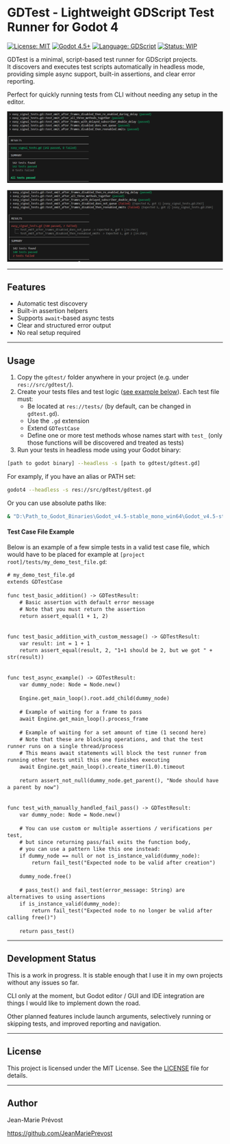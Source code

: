 # GDTest - Lightweight GDScript Test Runner for Godot 4
[![License: MIT](https://img.shields.io/badge/License-MIT-green.svg)](LICENSE) [![Godot 4.5+](https://img.shields.io/badge/Godot-4.5%2B-blue.svg)](https://godotengine.org/) [![Language: GDScript](https://img.shields.io/badge/Language-GDScript-478CBF.svg)](https://docs.godotengine.org/en/stable/) [![Status: WIP](https://img.shields.io/badge/Status-Work%20in%20Progress-orange.svg)](#development-status)


GDTest is a minimal, script-based test runner for GDScript projects.  
It discovers and executes test scripts automatically in headless mode, providing simple async support, built-in assertions, and clear error reporting.

Perfect for quickly running tests from CLI without needing any setup in the editor.

![Test Summary - All Tests Passed](images/gdtest_summary_all_passed.png)

![Test Summary - With Test Failures](images/gdtest_summary_with_failures.png)


---

## Features

- Automatic test discovery
- Built-in assertion helpers
- Supports `await`-based async tests
- Clear and structured error output
- No real setup required

---

## Usage


1. Copy the `gdtest/` folder anywhere in your project (e.g. under `res://src/gdtest/`).
2. Create your tests files and test logic ([see example below](#test-case-file-example)). Each test file must:
   - Be located at `res://tests/` (by default, can be changed in `gdtest.gd`).
   - Use the `.gd` extension  
   - Extend `GDTestCase`  
   - Define one or more test methods whose names start with `test_` (only those functions will be discovered and treated as tests)
3. Run your tests in headless mode using your Godot binary:

```bash
[path to godot binary] --headless -s [path to gdtest/gdtest.gd]
```

For examply, if you have an alias or PATH set:

```bash
godot4 --headless -s res://src/gdtest/gdtest.gd
```

Or you can use absolute paths like:

```bash
& "D:\Path_to_Godot_Binaries\Godot_v4.5-stable_mono_win64\Godot_v4.5-stable_mono_win64.exe" --headless -s res://src/gdtest/gdtest.gd
```

#### Test Case File Example

Below is an example of a few simple tests in a valid test case file, which would have to be placed for example at `[project root]/tests/my_demo_test_file.gd`:

```gdscript
# my_demo_test_file.gd
extends GDTestCase

func test_basic_addition() -> GDTestResult:
    # Basic assertion with default error message
    # Note that you must return the assertion
    return assert_equal(1 + 1, 2)


func test_basic_addition_with_custom_message() -> GDTestResult:
    var result: int = 1 + 1
    return assert_equal(result, 2, "1+1 should be 2, but we got " + str(result))


func test_async_example() -> GDTestResult:
    var dummy_node: Node = Node.new()

    Engine.get_main_loop().root.add_child(dummy_node)

    # Example of waiting for a frame to pass
    await Engine.get_main_loop().process_frame

    # Example of waiting for a set amount of time (1 second here)
    # Note that these are blocking operations, and that the test runner runs on a single thread/process
    # This means await statements will block the test runner from running other tests until this one finishes executing
    await Engine.get_main_loop().create_timer(1.0).timeout

    return assert_not_null(dummy_node.get_parent(), "Node should have a parent by now")


func test_with_manually_handled_fail_pass() -> GDTestResult:
    var dummy_node: Node = Node.new()

    # You can use custom or multiple assertions / verifications per test,
    # but since returning pass/fail exits the function body,
    # you can use a pattern like this one instead:
    if dummy_node == null or not is_instance_valid(dummy_node):
        return fail_test("Expected node to be valid after creation")

    dummy_node.free()

    # pass_test() and fail_test(error_message: String) are alternatives to using assertions
    if is_instance_valid(dummy_node):
        return fail_test("Expected node to no longer be valid after calling free()")

    return pass_test()
```

---

## Development Status

This is a work in progress. It is stable enough that I use it in my own projects without any issues so far.

CLI only at the moment, but Godot editor / GUI and IDE integration are things I would like to implement down the road.

Other planned features include launch arguments, selectively running or skipping tests, and improved reporting and navigation.

---

## License

This project is licensed under the MIT License. See the [LICENSE](LICENSE) file for details.

---

## Author

Jean-Marie Prévost

https://github.com/JeanMariePrevost
